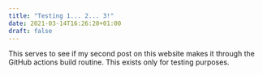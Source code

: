 ```yaml
---
title: "Testing 1... 2... 3!"
date: 2021-03-14T16:26:20+01:00
draft: false
---
```


This serves to see if my second post on this website makes it through the GitHub actions build routine. This exists only for testing purposes.
